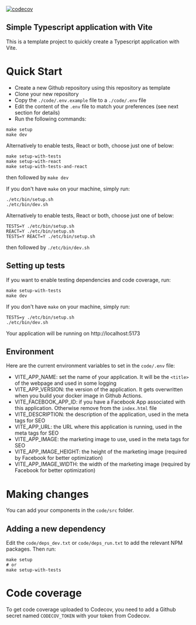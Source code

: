 [![codecov](https://codecov.io/gh/jscoobyced/jsc-voice-web/graph/badge.svg?token=GGSIN6EJMA)](https://codecov.io/gh/jscoobyced/jsc-voice-web)

## Simple Typescript application with Vite

This is a template project to quickly create a Typescript application with Vite.

# Quick Start

- Create a new Github repository using this repository as template
- Clone your new repository
- Copy the `./code/.env.example` file to a `./code/.env` file
- Edit the content of the `.env` file to match your preferences (see next section for details)
- Run the following commands:

```
make setup
make dev
```

Alternatively to enable tests, React or both, choose just one of below:

```
make setup-with-tests
make setup-with-react
make setup-with-tests-and-react
```

then followed by `make dev`

If you don't have `make` on your machine, simply run:

```
./etc/bin/setup.sh
./etc/bin/dev.sh
```

Alternatively to enable tests, React or both, choose just one of below:

```
TESTS=Y ./etc/bin/setup.sh
REACT=Y ./etc/bin/setup.sh
TESTS=Y REACT=Y ./etc/bin/setup.sh
```

then followed by `./etc/bin/dev.sh`

## Setting up tests

If you want to enable testing dependencies and code coverage, run:

```
make setup-with-tests
make dev
```

If you don't have `make` on your machine, simply run:

```
TESTS=y ./etc/bin/setup.sh
./etc/bin/dev.sh
```

Your application will be running on http://localhost:5173

## Environment

Here are the current environment variables to set in the `code/.env` file:

- VITE_APP_NAME: set the name of your application. It will be the `<title>` of the webpage and used in some logging
- VITE_APP_VERSION: the version of the application. It gets overwritten when you build your docker image in Github Actions.
- VITE_FACEBOOK_APP_ID: if you have a Facebook App associated with this application. Otherwise remove from the `index.html` file
- VITE_DESCRIPTION: the description of the application, used in the meta tags for SEO
- VITE_APP_URL: the URL where this application is running, used in the meta tags for SEO
- VITE_APP_IMAGE: the marketing image to use, used in the meta tags for SEO
- VITE_APP_IMAGE_HEIGHT: the height of the marketing image (required by Facebook for better optimization)
- VITE_APP_IMAGE_WIDTH: the width of the marketing image (required by Facebook for better optimization)

# Making changes

You can add your components in the `code/src` folder.

## Adding a new dependency

Edit the `code/deps_dev.txt` or `code/deps_run.txt` to add the relevant NPM packages. Then run:

```
make setup
# or
make setup-with-tests
```

# Code coverage

To get code coverage uploaded to Codecov, you need to add a Github secret named `CODECOV_TOKEN` with your token from Codecov.

